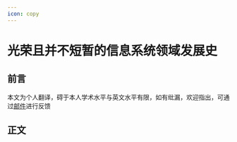 ```yaml
---
icon: copy
---
```


# 光荣且并不短暂的信息系统领域发展史

## 前言

本文为个人翻译，碍于本人学术水平与英文水平有限，如有纰漏，欢迎指出，可通过[邮件](mailto:Guanzhang.WANG@my.cityu.edu.hk)进行反馈

## 正文

<PDF url="https://avalonc.github.io/is/paper/ISH.pdf" />